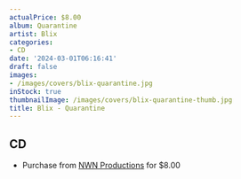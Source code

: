 ```yaml
---
actualPrice: $8.00
album: Quarantine
artist: Blix
categories:
- CD
date: '2024-03-01T06:16:41'
draft: false
images:
- /images/covers/blix-quarantine.jpg
inStock: true
thumbnailImage: /images/covers/blix-quarantine-thumb.jpg
title: Blix - Quarantine
---
```


## CD
* Purchase from [NWN Productions](http://shop.nwnprod.com/index.php?route=product/product&path=93&product_id=30672&sort=pd.name&order=ASC) for $8.00
